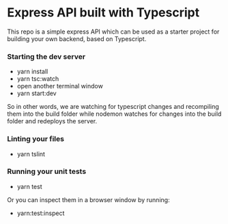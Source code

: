 # Express API built with Typescript

This repo is a simple express API which can be used as a starter project for building your own backend, based on Typescript.

### Starting the dev server

- yarn install
- yarn tsc:watch
- open another terminal window
- yarn start:dev

So in other words, we are watching for typescript changes and recompiling them into the build folder while nodemon watches for changes into the build folder and redeploys the server.

### Linting your files

- yarn tslint

### Running your unit tests

- yarn test

Or you can inspect them in a browser window by running:

- yarn:test:inspect
